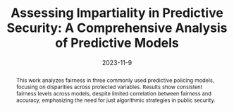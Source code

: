 ---
title:          "Assessing Impartiality in Predictive Security: A Comprehensive Analysis of Predictive Models"
date:           2023-11-9
selected:       false
pub:            "Second Ibero-American Symposium of Master and Doctorate in Artificial Intelligence"
pub_date:       "2023"
abstract: >-
      This work analyzes fairness in three commonly used predictive policing models, focusing on disparities across protected variables. Results show consistent fairness levels across models, despite limited correlation between fairness and accuracy, emphasizing the need for just algorithmic strategies in public security.

cover:          /assets/images/covers/iberamia.jpg

type: "abstract"
authors:
  - Diego Hernández
  - Cristian Pulido
  - Francisco Gómez
links:
  Paper: https://www.iberamia.org/iberamia/simdia/wp-content/uploads/sites/16/2024/02/Actas-SIMDIA2023.pdf
---